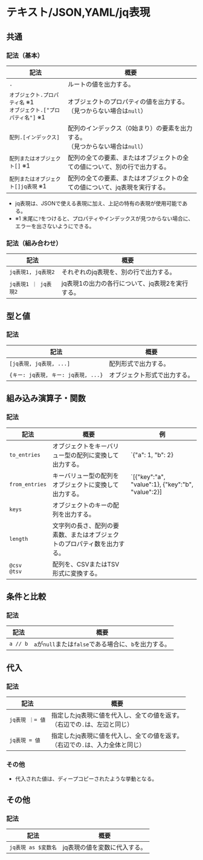 # テキスト/JSON,YAML/jq表現

## 共通

### 記法（基本）

| 記法                               | 概要                                                         |
| -------------------------------------- | ------------------------------------------------------------ |
| `.`                                    | ルートの値を出力する。                                       |
| `オブジェクト.プロパティ名` ※1<br />`オブジェクト.["プロパティ名"]` ※1 | オブジェクトのプロパティの値を出力する。<br />（見つからない場合は`null`）     |
| `配列.[インデックス]`                 | 配列のインデックス（0始まり）の要素を出力する。<br />（見つからない場合は`null`） |
| `配列またはオブジェクト[]` ※1           | 配列の全ての要素、またはオブジェクトの全ての値について、別の行で出力する。 |
| `配列またはオブジェクト[]jq表現` ※1 | 配列の全ての要素、またはオブジェクトの全ての値について、jq表現を実行する。 |

- jq表現は、JSONで使える表現に加え、上記の特有の表現が使用可能である。
- ※1 末尾に`?`をつけると、プロパティやインデックスが見つからない場合に、エラーを出さないようにできる。

### 記法（組み合わせ）

| 記法                 | 概要                                             |
| -------------------- | ------------------------------------------------ |
| `jq表現1, jq表現2`   | それぞれのjq表現を、別の行で出力する。           |
| `jq表現1 ｜ jq表現2` | jq表現1の出力の各行について、jq表現2を実行する。 |

## 型と値

### 記法

| 記法                                | 概要                         |
| ----------------------------------- | ---------------------------- |
| `[jq表現, jq表現, ...]`             | 配列形式で出力する。         |
| `{キー: jq表現, キー: jq表現, ...}` | オブジェクト形式で出力する。 |

## 組み込み演算子・関数

### 記法

| 記法               | 概要                                                         | 例                                                           |
| ------------------ | ------------------------------------------------------------ | ------------------------------------------------------------ |
| `to_entries`       | オブジェクトをキーバリュー型の配列に変換して出力する。       | `{"a": 1, "b": 2} | to_entries`<br />-> `[{"key":"a", "value":1}, {"key":"b", "value":2}]` |
| `from_entries`     | キーバリュー型の配列をオブジェクトに変換して出力する。       | `[{"key":"a", "value":1}, {"key":"b", "value":2}] | to_entries`<br />-> `{"a": 1, "b": 2}` |
| `keys`             | オブジェクトのキーの配列を出力する。                         |                                                              |
| `length`           | 文字列の長さ、配列の要素数、またはオブジェクトのプロパティ数を出力する。 |                                                              |
| `@csv`<br />`@tsv` | 配列を、CSVまたはTSV形式に変換する。                         |                                                              |

## 条件と比較

### 記法

| 記法     | 概要                                                  |
| -------- | ----------------------------------------------------- |
| `a // b` | `a`が`null`または`false`である場合に、`b`を出力する。 |

## 代入

### 記法

| 記法            | 概要                                                         |
| --------------- | ------------------------------------------------------------ |
| `jq表現 ｜= 値` | 指定したjq表現に値を代入し、全ての値を返す。<br />（右辺での`.`は、左辺と同じ） |
| `jq表現 = 値`   | 指定したjq表現に値を代入し、全ての値を返す。<br />（右辺での`.`は、入力全体と同じ） |

### その他

- 代入された値は、ディープコピーされたような挙動となる。

## その他

### 記法

| 記法                | 概要                         |
| ------------------- | ---------------------------- |
| `jq表現 as $変数名` | jq表現の値を変数に代入する。 |

